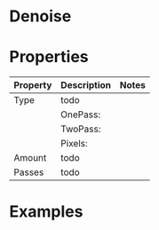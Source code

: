 # Denoise


# Properties


| Property | Description | Notes | 
| -------- | ----------- | ----- |
| Type | todo | |
| | OnePass: <desc> | |
| | TwoPass: <desc> | |
| | Pixels: <desc> | |
| Amount | todo | |
| Passes | todo | |




# Examples
